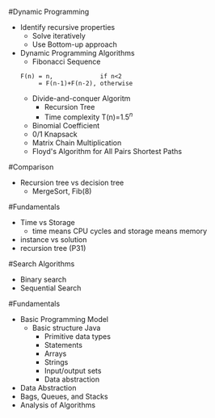 #Dynamic Programming
- Identify recursive properties
  - Solve iteratively
  - Use Bottom-up approach
- Dynamic Programming Algorithms
  - Fibonacci Sequence
  ```
  F(n) = n,             if n<2
       = F(n-1)+F(n-2), otherwise
  ```
    - Divide-and-conquer Algoritm
      - Recursion Tree
      - Time complexity T(n)=${1.5^n}$
  - Binomial Coefficient
  - 0/1 Knapsack
  - Matrix Chain Multiplication
  - Floyd's Algorithm for All Pairs Shortest Paths


#Comparison
- Recursion tree vs decision tree
  - MergeSort, Fib(8)

#Fundamentals
- Time vs Storage
  - time means CPU cycles and storage means memory
- instance vs solution
- recursion tree (P31)


#Search Algorithms
- Binary search
- Sequential Search


#Fundamentals
- Basic Programming Model
  - Basic structure Java
    - Primitive data types
    - Statements
    - Arrays
    - Strings
    - Input/output sets
    - Data abstraction
- Data Abstraction
- Bags, Queues, and Stacks
- Analysis of Algorithms

